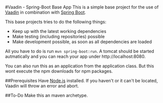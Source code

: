 #Vaadin - Spring-Boot Base App
This is a simple base project for the use of [Vaadin](https://vaadin.com/) in combination with [Spring Boot](https://spring.io/projects/spring-boot/).

This base projects tries to do the following things:

* Keep up with the latest working dependencies
* Make testing (including repositories) possible
* Make development possible, as soon as all dependencies are loaded

All you have to do is run `mvn spring-boot:run`. A tomcat should be started autmatically and you can reach your app under http://localhost:8080.

You can also run this as an application from the application class. But this wont execute the npm downloads for npm packages.

##Prerequisites
Have [Node.js](https://nodejs.org/en/) installed. If you haven't or it can't be located, Vaadin will throw an error and abort. 

##To-Do
Make this an maven archetype. 